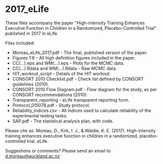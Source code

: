 # 2017_eLife

These files accompany the paper "High-intensity Training Enhances Executive Function in Children in a Randomized, Placebo-Controlled Trial" published in 2017 in eLife.

Files included:
- Moreau_eLife_2017.pdf - The final, published version of the paper.
- Figures 1:6 - All high definition figures included in the paper.
- CC(...).eps and WM(...).eps - Plots for the MCMC data.
- CC(...).Rdata and WM(...).Rdata - Raw MCMC data.
- HIT_workout_script - Details of the HIT workout.
- CONSORT 2010 Checklist.pdf - Check list defined by CONSORT guidelines (2010).
- CONSORT 2010 Flow Diagram.pdf - Flow diagram for the study, as per CONSORT recommendations (2010).
- Transparent_reporting - eLife transparent reporting form.
- Protocol_015078.pdf - Study protocol.
- Reliability_indices.csv - All indices used to calculate reliability of the experimental testing tasks.
- SAP.pdf - The statistical analysis plan, with code.

Please cite as: Moreau, D., Kirk, I. J., & Waldie, K. E. (2017). High-intensity training enhances executive function in children in a randomized, placebo-controlled trial. eLife.

Suggestions or comments? Please send an email to d.moreau@auckland.ac.nz
